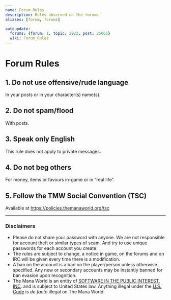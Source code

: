 ```yaml
---
name: Forum Rules
description: Rules observed on the forums
aliases: [forum, forums]

autoupdate:
  forums: {forum: 1, topic: 2922, post: 25061}
  wiki: Forum_Rules
---
```


# Forum Rules

## 1. Do not use offensive/rude language
In your posts or in your character(s) name(s).

## 2. Do not spam/flood
With posts.

## 3. Speak only English
This rule does not apply to private messages.

## 4. Do not beg others
For money, items or favours in-game or in “real life”.

## 5. Follow the TMW Social Convention (TSC)
Available at https://policies.themanaworld.org/tsc


---

### Disclaimers

- Please do not share your password with anyone. We are not responsible for account theft or similar types of scam. And try to use unique passwords for each account you create.
- The rules are subject to change, a notice in game, on the forums and on IRC will be given every time there is a modification.
- A ban on the account is a ban on the player/person unless otherwise specified. Any new or secondary accounts may be instantly banned for ban evasion upon recognition.
- The Mana World is an entity of [SOFTWARE IN THE PUBLIC INTEREST, INC](https://www.spi-inc.org/corporate/certificate-of-incorporation/). and is subject to United States law. Anything illegal under the [U.S. Code](https://www.law.cornell.edu/uscode/text) is *de facto* illegal on The Mana World.